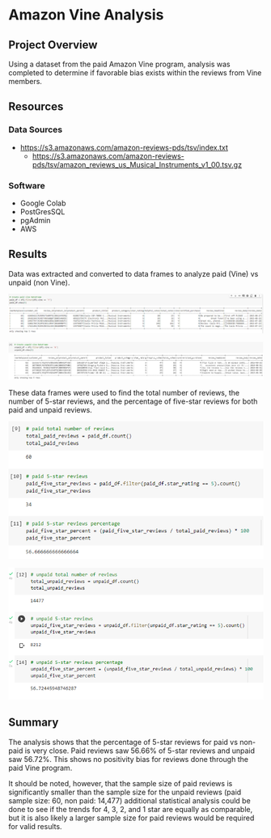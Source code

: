 # Amazon Vine Analysis

## Project Overview

Using a dataset from the paid Amazon Vine program, analysis was completed to determine if favorable bias exists within the reviews from Vine members.

## Resources


### Data Sources 

*  https://s3.amazonaws.com/amazon-reviews-pds/tsv/index.txt
	*  https://s3.amazonaws.com/amazon-reviews-pds/tsv/amazon_reviews_us_Musical_Instruments_v1_00.tsv.gz


### Software 

* Google Colab
* PostGresSQL
* pgAdmin
* AWS


## Results

Data was extracted and converted to data frames to analyze paid (Vine) vs unpaid (non Vine).

![paidDF.png](paidDF.png)

![unpaidDF.png](unpaidDF.png)

These data frames were used to find the total number of reviews, the number of 5-star reviews,  and the percentage of five-star reviews for both paid and unpaid reviews.

![paidstats.png](paidstats.png)

![unpaidstats.png](unpaidstats.png)






## Summary

The analysis shows that the percentage of 5-star reviews for paid vs non-paid is very close. Paid reviews saw 56.66% of 5-star reviews and unpaid saw 56.72%. This shows no positivity bias for reviews done through the paid Vine program.

It should be noted, however, that the sample size of paid reviews is significantly smaller than the sample size for the unpaid reviews (paid sample size: 60,  non paid:  14,477) additional statistical analysis could be done to see if the trends for 4, 3, 2,  and 1 star are equally as comparable, but it is also likely a larger sample size for paid reviews would be required for valid results.
